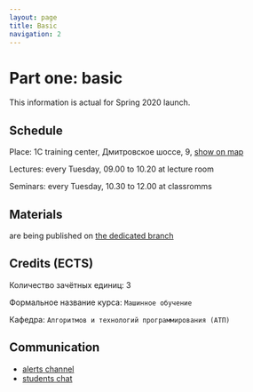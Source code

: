 ```yaml
---
layout: page
title: Basic
navigation: 2
---
```


# Part one: basic
This information is actual for Spring 2020 launch.
## Schedule

Place:
1C training center, 
Дмитровское шоссе, 9, [show on map](https://yandex.ru/maps/-/CGWnfBNd)

Lectures: every Tuesday, 09.00 to 10.20 at lecture room

Seminars: every Tuesday, 10.30 to 12.00 at classromms

## Materials

are being published on [the dedicated branch](https://github.com/ml-mipt/ml-mipt/tree/basic_s20)

## Credits (ECTS)

Количество зачётных единиц: 3

Формальное название курса: `Машинное обучение`

Кафедра: `Алгоритмов и технологий программирования (АТП)`

## Communication

* [alerts channel](https://t.me/joinchat/AAAAAFJPY3-ZXU9mWOaSGw)
* [students chat](https://t.me/joinchat/Ak0SzlB3BQcHuqQc9ITfmg)
